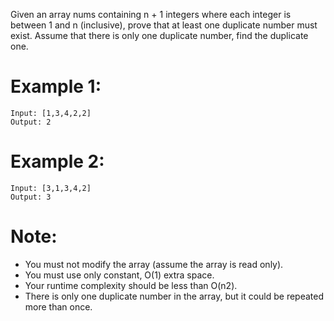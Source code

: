 Given an array nums containing n + 1 integers where each integer is between 1 and n (inclusive), prove that at least one duplicate number must exist. Assume that there is only one duplicate number, find the duplicate one.

# Example 1:
```
Input: [1,3,4,2,2]
Output: 2
```
# Example 2:
```
Input: [3,1,3,4,2]
Output: 3
```
# Note:

- You must not modify the array (assume the array is read only).
- You must use only constant, O(1) extra space.
- Your runtime complexity should be less than O(n2).
- There is only one duplicate number in the array, but it could be repeated more than once.
